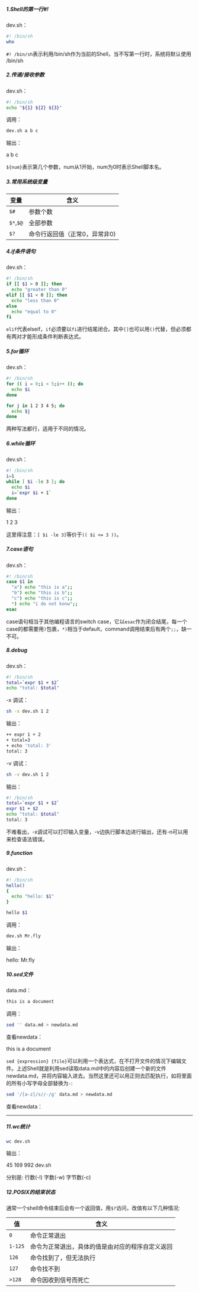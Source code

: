 ##### 1.Shell的第一行#!

dev.sh：

```sh
#! /bin/sh
who
```

`#! /bin/sh`表示利用/bin/sh作为当前的Shell，当不写第一行时，系统将默认使用 /bin/sh

##### 2.传递/接收参数

dev.sh：

```sh
#! /bin/sh
echo "${1} ${2} ${3}"
```

调用：

```sh
dev.sh a b c
```

输出：

a b c

`${num}`表示第几个参数，num从1开始，num为0时表示Shell脚本名。

##### 3.常用系统级变量

|变量|含义|
|---|---|
|`$#`|参数个数|
|`$*`,`$@`|全部参数|
|`$?`|命令行返回值（正常0，异常非0)|

##### 4.if条件语句

dev.sh：

```sh
#! /bin/sh
if [[ $1 > 0 ]]; then
  echo "greater than 0"
elif [[ $1 < 0 ]]; then
  echo "less than 0"
else
  echo "equal to 0"
fi
```

`elif`代表elseif，`if`必须要以`fi`进行结尾闭合。其中`[]`也可以用`()`代替，但必须都有两对才能形成条件判断表达式。

##### 5.for循环

dev.sh：

```sh
#! /bin/sh
for (( i = 0;i < 5;i++ )); do
  echo $i
done

for j in 1 2 3 4 5; do
  echo $j
done
```

两种写法都行，适用于不同的情况。

##### 6.while循环

dev.sh：

```sh
#! /bin/sh
i=1
while [ $i -le 3 ]; do
  echo $i
  i=`expr $i + 1`
done
```

输出：

1
2
3

这里得注意：`[ $i -le 3]`等价于`(( $i <= 3 ))`。

##### 7.case语句

dev.sh：

```sh
#! /bin/sh
case $1 in
  "a") echo "this is a";;
  "b") echo "this is b";;
  "c") echo "this is c";;
  *) echo "i do not konw";;
esac
```

case语句相当于其他编程语言的switch case，它以`esac`作为闭合结尾，每一个case的都需要用`)`包裹，`*)`相当于default，command调用结束后有两个`;;`，缺一不可。

##### 8.debug 

dev.sh：

```sh
#! /bin/sh
total=`expr $1 + $2`
echo "total: $total"
```

-x 调试：

```sh
sh -x dev.sh 1 2
```

输出：

```sh
++ expr 1 + 2
+ total=3
+ echo 'total: 3'
total: 3
```

-v 调试：

```sh
sh -v dev.sh 1 2
```

输出：

```sh
#! /bin/sh
total=`expr $1 + $2`
expr $1 + $2
echo "total: $total"
total: 3
```

不难看出，-x调试可以打印输入变量，-v边执行脚本边进行输出，还有-n可以用来检查语法错误。

##### 9.function

dev.sh：

```sh
#! /bin/sh
hello()
{
  echo "hello: $1"
}

hello $1
```

调用：

```sh
dev.sh Mr.fly
```

输出：

hello: Mr.fly

##### 10.sed文件

data.md：

```sh
this is a document
```

调用：

```sh
sed '' data.md > newdata.md
```

查看newdata：

this is a document

`sed {expression} {file}`可以利用一个表达式，在不打开文件的情况下编辑文件。上述Shell就是利用sed读取data.md中的内容后创建一个新的文件newdata.md，并将内容输入进去。当然这里还可以用正则去匹配执行，如将里面的所有小写字母全部替换为`-`:

```sh
sed '/[a-z]/s//-/g' data.md > newdata.md
```

查看newdata：

---- -- - --------

##### 11.wc统计

```sh
wc dev.sh
```

输出：

45     169     992 dev.sh

分别是: 行数(-l) 字数(-w) 字节数(-c)

##### 12.POSIX的结束状态

通常一个shell命令结束后会有一个返回值，用`$?`访问，改值有以下几种情况:

|值|含义|
|---|---|
|`0`|命令正常退出|
|`1-125`|命令为正常退出，具体的值是由对应的程序自定义返回|
|`126`|命令找到了，但无法执行|
|`127`|命令找不到|
|`>128`|命令因收到信号而死亡|
